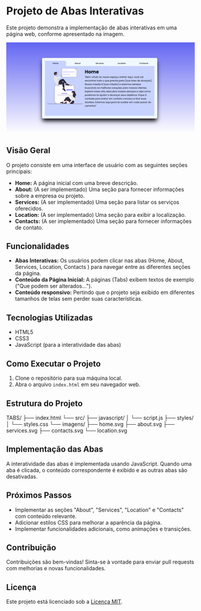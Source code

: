 # Projeto de Abas Interativas

Este projeto demonstra a implementação de abas interativas em uma página web, conforme apresentado na imagem.

![](./src/imagens/img.png)

## Visão Geral

O projeto consiste em uma interface de usuário com as seguintes seções principais:

* **Home:** A página inicial com uma breve descrição.
* **About:** (A ser implementado) Uma seção para fornecer informações sobre a empresa ou projeto.
* **Services:** (A ser implementado) Uma seção para listar os serviços oferecidos.
* **Location:** (A ser implementado) Uma seção para exibir a localização.
* **Contacts:** (A ser implementado) Uma seção para fornecer informações de contato.

## Funcionalidades

* **Abas Interativas:** Os usuários podem clicar nas abas (Home, About, Services, Location, Contacts ) para navegar entre as diferentes seções da página.
* **Conteúdo da Página Inicial:** A páginas (Tabs) exibem textos de exemplo ("Que podem ser alterados...").
* **Conteúdo responsivo:** Pertindo que o projeto seja exibido em diferentes tamanhos de telas sem perder suas características.

## Tecnologias Utilizadas

* HTML5
* CSS3
* JavaScript (para a interatividade das abas)

## Como Executar o Projeto

1.  Clone o repositório para sua máquina local.
2.  Abra o arquivo `index.html` em seu navegador web.

## Estrutura do Projeto

TABS/
├── index.html
└── src/
    ├── javascript/
    │   └── script.js
    ├── styles/
    │   └── styles.css
    └── imagens/
        ├── home.svg
        ├── about.svg
        ├── services.svg
        ├── contacts.svg
        └── location.svg

## Implementação das Abas

A interatividade das abas é implementada usando JavaScript. Quando uma aba é clicada, o conteúdo correspondente é exibido e as outras abas são desativadas.

## Próximos Passos

* Implementar as seções "About", "Services", "Location" e "Contacts"  com conteúdo relevante.
* Adicionar estilos CSS para melhorar a aparência da página.
* Implementar funcionalidades adicionais, como animações e transições.

## Contribuição

Contribuições são bem-vindas! Sinta-se à vontade para enviar pull requests com melhorias e novas funcionalidades.

## Licença

Este projeto está licenciado sob a [Licença MIT](LICENSE).       
